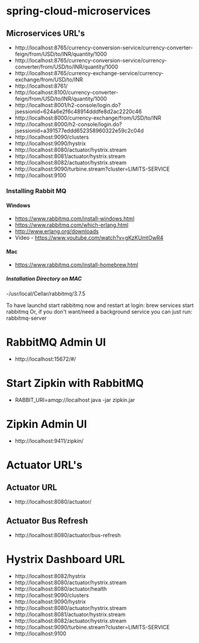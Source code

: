 # spring-cloud-microservices

## Microservices URL's
- http://localhost:8765/currency-conversion-service/currency-converter-feign/from/USD/to/INR/quantity/1000
- http://localhost:8765/currency-conversion-service/currency-converter/from/USD/to/INR/quantity/1000
- http://localhost:8765/currency-exchange-service/currency-exchange/from/USD/to/INR
- http://localhost:8761/
- http://localhost:8100/currency-converter-feign/from/USD/to/INR/quantity/1000
- http://localhost:8001/h2-console/login.do?jsessionid=624a6e2f6c48914dddfe8d2ac2220c46
- http://localhost:8000/currency-exchange/from/USD/to/INR
- http://localhost:8000/h2-console/login.do?jsessionid=a391577eddd652358960322e59c2c04d
- http://localhost:9090/clusters
- http://localhost:9090/hystrix
- http://localhost:8080/actuator/hystrix.stream
- http://localhost:8081/actuator/hystrix.stream
- http://localhost:8082/actuator/hystrix.stream
- http://localhost:9090/turbine.stream?cluster=LIMITS-SERVICE
- http://localhost:9100



### Installing Rabbit MQ

#### Windows
- https://www.rabbitmq.com/install-windows.html
- https://www.rabbitmq.com/which-erlang.html
- http://www.erlang.org/downloads
- Video - https://www.youtube.com/watch?v=gKzKUmtOwR4

#### Mac
- https://www.rabbitmq.com/install-homebrew.html
##### Installation Directory on MAC
-/usr/local/Cellar/rabbitmq/3.7.5

To have launchd start rabbitmq now and restart at login:
  brew services start rabbitmq
Or, if you don't want/need a background service you can just run:
  rabbitmq-server
  
  # RabbitMQ Admin UI
  - http://localhost:15672/#/
  
  # Start Zipkin with RabbitMQ
  - RABBIT_URI=amqp://localhost java -jar zipkin.jar
  # Zipkin Admin UI
  - http://localhost:9411/zipkin/

# Actuator URL's
   ## Actuator URL
   - http://localhost:8080/actuator/
   ## Actuator Bus Refresh
   - http://localhost:8080/actuator/bus-refresh

# Hystrix Dashboard URL
- http://localhost:8082/hystrix
- http://localhost:8080/actuator/hystrix.stream
- http://localhost:8080/actuator/health
- http://localhost:9090/clusters
- http://localhost:9090/hystrix
- http://localhost:8080/actuator/hystrix.stream
- http://localhost:8081/actuator/hystrix.stream
- http://localhost:8082/actuator/hystrix.stream
- http://localhost:9090/turbine.stream?cluster=LIMITS-SERVICE
- http://localhost:9100

